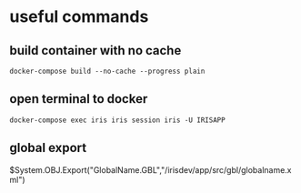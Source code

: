 # useful commands
## build container with no cache
```
docker-compose build --no-cache --progress plain
```
## open terminal to docker
```
docker-compose exec iris iris session iris -U IRISAPP
```

## global export
 $System.OBJ.Export("GlobalName.GBL","/irisdev/app/src/gbl/globalname.xml")
```



